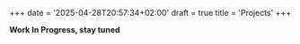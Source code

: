 +++
date = '2025-04-28T20:57:34+02:00'
draft = true
title = 'Projects'
+++

**Work In Progress, stay tuned**
